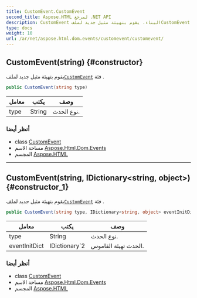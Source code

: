 ```yaml
---
title: CustomEvent.CustomEvent
second_title: Aspose.HTML لمرجع .NET API
description: CustomEvent البناء. يقوم بتهيئة مثيل جديد لملفCustomEvent فئة .
type: docs
weight: 10
url: /ar/net/aspose.html.dom.events/customevent/customevent/
---
```

## CustomEvent(string) {#constructor}

يقوم بتهيئة مثيل جديد لملف[`CustomEvent`](../) فئة .

```csharp
public CustomEvent(string type)
```

| معامل | يكتب | وصف |
| --- | --- | --- |
| type | String | نوع الحدث. |

### أنظر أيضا

* class [CustomEvent](../)
* مساحة الاسم [Aspose.Html.Dom.Events](../../customevent/)
* المجسم [Aspose.HTML](../../../)

---

## CustomEvent(string, IDictionary&lt;string, object&gt;) {#constructor_1}

يقوم بتهيئة مثيل جديد لملف[`CustomEvent`](../) فئة .

```csharp
public CustomEvent(string type, IDictionary<string, object> eventInitDict)
```

| معامل | يكتب | وصف |
| --- | --- | --- |
| type | String | نوع الحدث. |
| eventInitDict | IDictionary`2 | الحدث تهيئة القاموس. |

### أنظر أيضا

* class [CustomEvent](../)
* مساحة الاسم [Aspose.Html.Dom.Events](../../customevent/)
* المجسم [Aspose.HTML](../../../)


